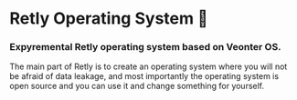 # Retly Operating System 🐳

### Expyremental Retly operating system based on Veonter OS. 
The main part of Retly is to create an operating system where you will not be afraid of data leakage, and most importantly the operating system is open source and you can use it and change something for yourself.
